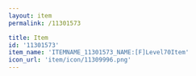 ```yaml
---
layout: item
permalink: /11301573

title: Item
id: '11301573'
item_name: 'ITEMNAME_11301573_NAME:[F]Level70Item'
icon_url: 'item/icon/11309996.png'
---
```

